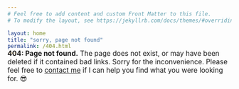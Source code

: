```yaml
---
# Feel free to add content and custom Front Matter to this file.
# To modify the layout, see https://jekyllrb.com/docs/themes/#overriding-theme-defaults

layout: home
title: "sorry, page not found"
permalink: /404.html
---
```

<p style="position:relative;top:-32px;padding-bottom:12px;font-size:1.1em;"><strong>404: Page not found.</strong> The page does not exist, or may have been deleted if it contained bad links. Sorry for the inconvenience. Please feel free to <a href="https://joejenett.com/contact/">contact me</a> if I can help you find what you were looking for. 😎</p>